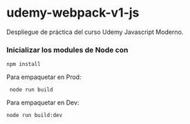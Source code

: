 # udemy-webpack-v1-js
Despliegue de práctica del curso Udemy Javascript Moderno.




### Inicializar los modules de Node con  
```
npm install
```

Para empaquetar en Prod: 
```
 node run build
```

Para empaquetar en Dev: 
```
node run build:dev
```
